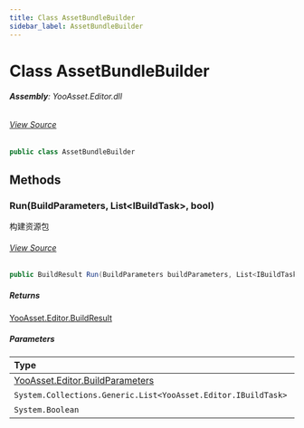 ```yaml
---
title: Class AssetBundleBuilder
sidebar_label: AssetBundleBuilder
---
```

# Class AssetBundleBuilder


###### **Assembly**: YooAsset.Editor.dll
###### [View Source](https://github.com/tuyoogame/YooAsset-Samples.git/blob/main/Assets/YooAsset/Editor/AssetBundleBuilder/AssetBundleBuilder.cs#L11)
```csharp title="Declaration"
public class AssetBundleBuilder
```
## Methods
### Run(BuildParameters, List&lt;IBuildTask&gt;, bool)
构建资源包
###### [View Source](https://github.com/tuyoogame/YooAsset-Samples.git/blob/main/Assets/YooAsset/Editor/AssetBundleBuilder/AssetBundleBuilder.cs#L18)
```csharp title="Declaration"
public BuildResult Run(BuildParameters buildParameters, List<IBuildTask> buildPipeline, bool enableLog)
```

##### Returns

[YooAsset.Editor.BuildResult](../YooAsset.Editor/BuildResult.md)

##### Parameters

| Type | Name |
|:--- |:--- |
| [YooAsset.Editor.BuildParameters](../YooAsset.Editor/BuildParameters.md) | *buildParameters* |
| `System.Collections.Generic.List<YooAsset.Editor.IBuildTask>` | *buildPipeline* |
| `System.Boolean` | *enableLog* |

